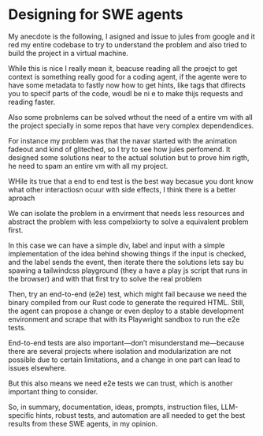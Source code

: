 # Designing for SWE agents

My anecdote is the following, I asigned and issue
to jules from google and it red my entire codebase
to try to understand the problem and also tried to
build the project in a virtual machine.

While this is nice I really mean it, beacuse
reading all the proejct to get context is something really good
for a coding agent, if the agente were to have some
metadata to fastly now how to get hints, like tags 
that dfirects you to specif parts of the code, woudl be ni e
to make thijs requests and reading faster.

Also some probnlems can be solved wthout the need of a entire vm with all the project specially
in some repos that have very complex dependendices.

For instance my problem was that the navar started with the animation fadeout 
and kind of gliteched, so I try to see how jules perfomend.
 It designed some solutions near to the actual solution but to prove him
 rigth, he need to spam an entire vm with all my project.

 WHile its true that a end to end test is the best way becasue you dont know
 what other interactiosn ocuur with side effects, I think there is a better aproach

 We can isolate the problem in a envirment that needs less resources and abstract the problem
 with less compelxiorty to solve a equivalent problem first.


In this case we can have a simple div, label and input with a simple implementation
of the idea behind showing things if the input is checked, and the label sends the event,
then iterate there the solutions lets say bu spawing a tailwindcss playground (they a have 
a play js script that runs in the browser) and with that first try to solve the real problem

Then, try an end-to-end (e2e) test, which might fail because we need the binary
compiled from our Rust code to generate the required HTML. Still, the agent can propose
a change or even deploy to a stable development environment and scrape that
with its Playwright sandbox to run the e2e tests.

End-to-end tests are also important—don’t misunderstand me—because there are several projects
where isolation and modularization are not possible due to certain limitations,
and a change in one part can lead to issues elsewhere.

But this also means we need e2e tests we can trust, which is another important thing to consider.

So, in summary, documentation, ideas, prompts, instruction files, LLM-specific hints,
robust tests, and automation are all needed to get the best results from these SWE agents,
in my opinion.
